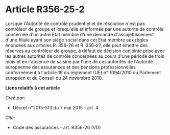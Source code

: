 # Article R356-25-2

Lorsque l'Autorité de contrôle prudentiel et de résolution n'est pas contrôleur de groupe et lorsqu'elle et informée par une
autorité de contrôle concernée d'un autre Etat membre d'une demande d'assujettissement d'une filiale ayant son siège social
dans cet Etat membre aux règles énoncées aux articles R. 356-26 et R. 356-27, elle peut émettre des réserves au contrôleur de
groupe, à défaut de décision conjointe prise avec les autres autorités de contrôle concernées au cours d'une période de trois
mois et en l'absence de saisine par l'une de ces autorités de l'Autorité européenne des assurances et des pensions
professionnelles conformément à l'article 19 du règlement (UE) n° 1094/2010 du Parlement européen et du Conseil du 24
novembre 2010.

**Liens relatifs à cet article**

_Créé par_:

  - Décret n°2015-513 du 7 mai 2015 - art. 4

_Cite_:

  - Code des assurances - art. R356-26 (VD)

